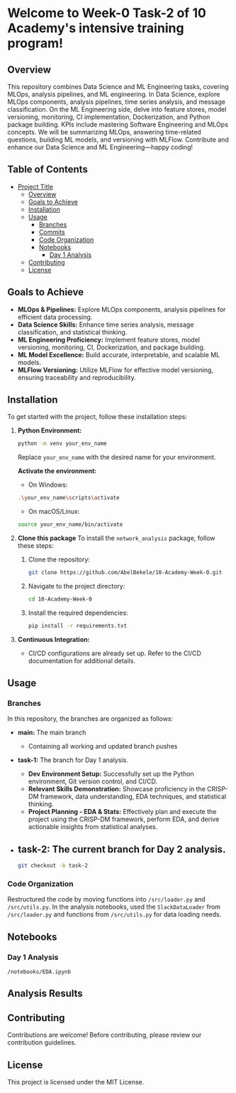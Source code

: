 # Welcome to Week-0 Task-2 of 10 Academy's intensive training program!

## Overview

This repository combines Data Science and ML Engineering tasks, covering MLOps, analysis pipelines, and ML engineering. In Data Science, explore MLOps components, analysis pipelines, time series analysis, and message classification. On the ML Engineering side, delve into feature stores, model versioning, monitoring, CI implementation, Dockerization, and Python package building. KPIs include mastering Software Engineering and MLOps concepts. We will be summarizing MLOps, answering time-related questions, building ML models, and versioning with MLFlow. Contribute and enhance our Data Science and ML Engineering—happy coding!

## Table of Contents

- [Project Title](#Welcome-to-Week-0-Task-2-of-10-Academy's-intensive-training-program!)
  - [Overview](#overview)
  - [Goals to Achieve](#goals-to-achieve)
  - [Installation](#installation)
  - [Usage](#usage)
    - [Branches](#branches)
    - [Commits](#commits)
    - [Code Organization](#code-organization)
    - [Notebooks](#notebooks)
        - [Day 1 Analysis](#day-1-analysis)
  - [Contributing](#contributing)
  - [License](#license)

## Goals to Achieve

- **MLOps & Pipelines:** Explore MLOps components, analysis pipelines for efficient data processing.
- **Data Science Skills:** Enhance time series analysis, message classification, and statistical thinking.
- **ML Engineering Proficiency:** Implement feature stores, model versioning, monitoring, CI, Dockerization, and package building.
- **ML Model Excellence:** Build accurate, interpretable, and scalable ML models.
- **MLFlow Versioning:** Utilize MLFlow for effective model versioning, ensuring traceability and reproducibility.

## Installation

To get started with the project, follow these installation steps:

1. **Python Environment:**
    ```bash
    python -m venv your_env_name
    ```

    Replace `your_env_name` with the desired name for your environment.
    
    **Activate the environment:**

    - On Windows:

    ```bash
    .\your_env_name\scripts\activate
    ```

    - On macOS/Linux:

    ```bash
    source your_env_name/bin/activate
    ```

2. **Clone this package**
    To install the `network_analysis` package, follow these steps:

    1. Clone the repository:
        ```bash
        git clone https://github.com/AbelBekele/10-Academy-Week-0.git
        ```
    2. Navigate to the project directory:
        ```bash
        cd 10-Academy-Week-0
        ```
    
    3. Install the required dependencies:
        ```bash
        pip install -r requirements.txt
        ```


3. **Continuous Integration:**
    - CI/CD configurations are already set up. Refer to the CI/CD documentation for additional details.

## Usage

### Branches

In this repository, the branches are organized as follows:

- **main:** The main branch
    - Containing all working and updated branch pushes    

- **task-1:** The branch for Day 1 analysis.
    - **Dev Environment Setup:** Successfully set up the Python environment, Git version control, and CI/CD.
    - **Relevant Skills Demonstration:** Showcase proficiency in the CRISP-DM framework, data understanding, EDA techniques, and statistical thinking.
    - **Project Planning - EDA & Stats:** Effectively plan and execute the project using the CRISP-DM framework, perform EDA, and derive actionable insights from statistical analyses.

- **task-2:** The current branch for Day 2 analysis. 
    - 

  ```bash
  git checkout -b task-2
    ```


### Code Organization

Restructured the code by moving functions into `/src/loader.py` and `/src/utils.py`. In the analysis notebooks, used the `SlackDataLoader` from `/src/loader.py` and functions from `/src/utils.py` for data loading needs.

## Notebooks
### Day 1 Analysis
`/notebooks/EDA.ipynb`

## Analysis Results

## Contributing
Contributions are welcome! Before contributing, please review our contribution guidelines.

##  License
This project is licensed under the MIT License.